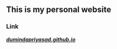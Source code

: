 ## This is my personal website


### Link

[***dumindapriyasad.github.io***](https://dumindapriyasad.github.io/)
